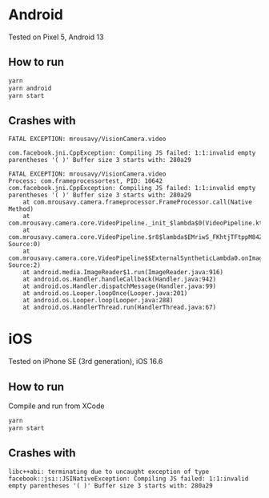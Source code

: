 # Android

Tested on Pixel 5, Android 13

## How to run

```bash
yarn
yarn android
yarn start
```

## Crashes with

```
FATAL EXCEPTION: mrousavy/VisionCamera.video

com.facebook.jni.CppException: Compiling JS failed: 1:1:invalid empty parentheses '( )' Buffer size 3 starts with: 280a29

FATAL EXCEPTION: mrousavy/VisionCamera.video
Process: com.frameprocessortest, PID: 10642
com.facebook.jni.CppException: Compiling JS failed: 1:1:invalid empty parentheses '( )' Buffer size 3 starts with: 280a29
	at com.mrousavy.camera.frameprocessor.FrameProcessor.call(Native Method)
	at com.mrousavy.camera.core.VideoPipeline._init_$lambda$0(VideoPipeline.kt:111)
	at com.mrousavy.camera.core.VideoPipeline.$r8$lambda$EMriwS_FKhtjTFtppM84Z5V8tiI(Unknown Source:0)
	at com.mrousavy.camera.core.VideoPipeline$$ExternalSyntheticLambda0.onImageAvailable(Unknown Source:2)
	at android.media.ImageReader$1.run(ImageReader.java:916)
	at android.os.Handler.handleCallback(Handler.java:942)
	at android.os.Handler.dispatchMessage(Handler.java:99)
	at android.os.Looper.loopOnce(Looper.java:201)
	at android.os.Looper.loop(Looper.java:288)
	at android.os.HandlerThread.run(HandlerThread.java:67)
```

# iOS

Tested on iPhone SE (3rd generation), iOS 16.6

## How to run

Compile and run from XCode

```bash
yarn
yarn start
```

## Crashes with

```
libc++abi: terminating due to uncaught exception of type facebook::jsi::JSINativeException: Compiling JS failed: 1:1:invalid empty parentheses '( )' Buffer size 3 starts with: 280a29
```
